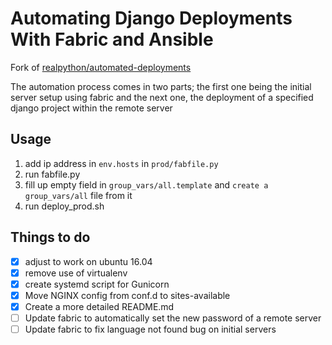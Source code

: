 Automating Django Deployments With Fabric and Ansible
=====================================================
Fork of [realpython/automated-deployments](realpython/automated-deployments)

The automation process comes in two parts; the first one being the initial server setup using fabric and the next one, the deployment of a specified django project within the remote server

Usage
-----
1. add ip address in `env.hosts` in `prod/fabfile.py`
2. run fabfile.py
3. fill up empty field in `group_vars/all.template` and `create a group_vars/all` file from it
4. run deploy_prod.sh

Things to do
------------
- [x] adjust to work on ubuntu 16.04
- [x] remove use of virtualenv
- [x] create systemd script for Gunicorn
- [x] Move NGINX config from conf.d to sites-available
- [x] Create a more detailed README.md
- [ ] Update fabric to automatically set the new password of a remote server
- [ ] Update fabric to fix language not found bug on initial servers
